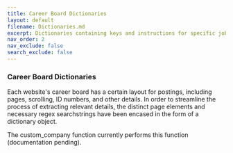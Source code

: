 ```yaml
---
title: Career Board Dictionaries
layout: default
filename: Dictionaries.md
excerpt: Dictionaries containing keys and instructions for specific job boards.
nav_order: 2
nav_exclude: false
search_exclude: false
---
```


### Career Board Dictionaries

Each website's career board has a certain layout for postings, including pages, scrolling, ID numbers, and other details.  In order to streamline the process of extracting relevant details, the distinct page elements and necessary regex searchstrings have been encased in the form of a dictionary object.  

The custom_company function currently performs this function (documentation pending).
